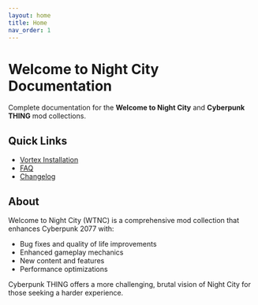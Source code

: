 ```yaml
---
layout: home
title: Home
nav_order: 1
---
```


# Welcome to Night City Documentation

Complete documentation for the **Welcome to Night City** and **Cyberpunk THING** mod collections.

## Quick Links

- [Vortex Installation](vortex/)
- [FAQ](faq/)
- [Changelog](changelog/)

## About

Welcome to Night City (WTNC) is a comprehensive mod collection that enhances Cyberpunk 2077 with:
- Bug fixes and quality of life improvements
- Enhanced gameplay mechanics
- New content and features
- Performance optimizations

Cyberpunk THING offers a more challenging, brutal vision of Night City for those seeking a harder experience.
